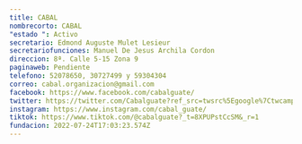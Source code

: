 ```yaml
---
title: CABAL
nombrecorto: CABAL
"estado ": Activo
secretario: Edmond Auguste Mulet Lesieur
secretariofunciones: Manuel De Jesus Archila Cordon
direccion: 8ª. Calle 5-15 Zona 9
paginaweb: Pendiente
telefono: 52078650, 30727499 y 59304304
correo: cabal.organizacion@gmail.com
facebook: https://www.facebook.com/cabalguate/
twitter: https://twitter.com/Cabalguate?ref_src=twsrc%5Egoogle%7Ctwcamp%5Eserp%7Ctwgr%5Eauthor
instagram: https://www.instagram.com/cabal_guate/
tiktok: https://www.tiktok.com/@cabalguate?_t=8XPUPstCcSM&_r=1
fundacion: 2022-07-24T17:03:23.574Z
---
```

